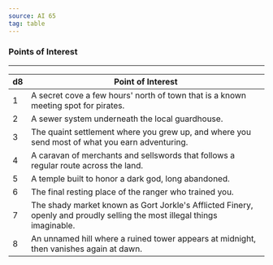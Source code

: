 ```yaml
---
source: AI 65
tag: table
---
```


### Points of Interest
---
|d8|Point of Interest|
|----|------------|
|1|A secret cove a few hours' north of town that is a known meeting spot for pirates.|
|2|A sewer system underneath the local guardhouse.|
|3|The quaint settlement where you grew up, and where you send most of what you earn adventuring.|
|4|A caravan of merchants and sellswords that follows a regular route across the land.|
|5|A temple built to honor a dark god, long abandoned.|
|6|The final resting place of the ranger who trained you.|
|7|The shady market known as Gort Jorkle's Afflicted Finery, openly and proudly selling the most illegal things imaginable.|
|8|An unnamed hill where a ruined tower appears at midnight, then vanishes again at dawn.|
